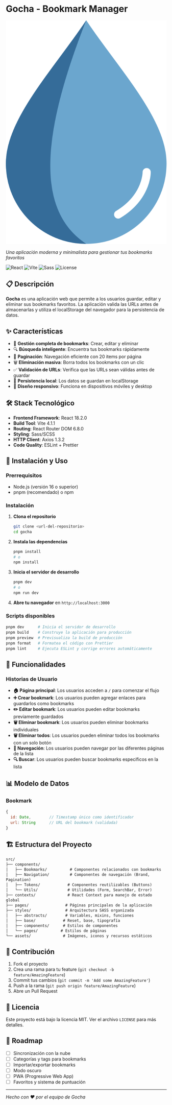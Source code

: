 # Gocha - Bookmark Manager

![Gocha Logo](./public/drop.svg)

*Una aplicación moderna y minimalista para gestionar tus bookmarks favoritos*

![React](https://img.shields.io/badge/React-18.2.0-61dafb?style=flat-square&logo=react)
![Vite](https://img.shields.io/badge/Vite-4.1.1-646cff?style=flat-square&logo=vite)
![Sass](https://img.shields.io/badge/Sass-1.58.0-cc6699?style=flat-square&logo=sass)
![License](https://img.shields.io/badge/License-MIT-green?style=flat-square)

## 📋 Descripción

**Gocha** es una aplicación web que permite a los usuarios guardar, editar y eliminar sus bookmarks favoritos. La aplicación valida las URLs antes de almacenarlas y utiliza el localStorage del navegador para la persistencia de datos.

## ✨ Características

- 🔖 **Gestión completa de bookmarks**: Crear, editar y eliminar
- 🔍 **Búsqueda inteligente**: Encuentra tus bookmarks rápidamente
- 📄 **Paginación**: Navegación eficiente con 20 items por página
- 🗑️ **Eliminación masiva**: Borra todos los bookmarks con un clic
- ✅ **Validación de URLs**: Verifica que las URLs sean válidas antes de guardar
- 💾 **Persistencia local**: Los datos se guardan en localStorage
- 📱 **Diseño responsivo**: Funciona en dispositivos móviles y desktop

## 🛠️ Stack Tecnológico

- **Frontend Framework**: React 18.2.0
- **Build Tool**: Vite 4.1.1
- **Routing**: React Router DOM 6.8.0
- **Styling**: Sass/SCSS
- **HTTP Client**: Axios 1.3.2
- **Code Quality**: ESLint + Prettier

## 🚀 Instalación y Uso

### Prerrequisitos

- Node.js (versión 16 o superior)
- pnpm (recomendado) o npm

### Instalación

1. **Clona el repositorio**

   ```bash
   git clone <url-del-repositorio>
   cd gocha
   ```

2. **Instala las dependencias**

   ```bash
   pnpm install
   # o
   npm install
   ```

3. **Inicia el servidor de desarrollo**

   ```bash
   pnpm dev
   # o
   npm run dev
   ```

4. **Abre tu navegador** en `http://localhost:3000`

### Scripts disponibles

```bash
pnpm dev      # Inicia el servidor de desarrollo
pnpm build    # Construye la aplicación para producción
pnpm preview  # Previsualiza la build de producción
pnpm format   # Formatea el código con Prettier
pnpm lint     # Ejecuta ESLint y corrige errores automáticamente
```

## 📱 Funcionalidades

### Historias de Usuario

- **🏠 Página principal**: Los usuarios acceden a `/` para comenzar el flujo
- **➕ Crear bookmark**: Los usuarios pueden agregar enlaces para guardarlos como bookmarks
- **✏️ Editar bookmark**: Los usuarios pueden editar bookmarks previamente guardados
- **🗑️ Eliminar bookmark**: Los usuarios pueden eliminar bookmarks individuales
- **🗑️ Eliminar todos**: Los usuarios pueden eliminar todos los bookmarks con un solo botón
- **📄 Navegación**: Los usuarios pueden navegar por las diferentes páginas de la lista
- **🔍 Buscar**: Los usuarios pueden buscar bookmarks específicos en la lista

## 📊 Modelo de Datos

### Bookmark

```javascript
{
  id: Date,        // Timestamp único como identificador
  url: String      // URL del bookmark (validada)
}
```

## 🏗️ Estructura del Proyecto

```text
src/
├── components/
│   ├── Bookmarks/          # Componentes relacionados con bookmarks
│   ├── Navigation/         # Componentes de navegación (Brand, Pagination)
│   ├── Tokens/            # Componentes reutilizables (Buttons)
│   └── Utils/             # Utilidades (Form, SearchBar, Error)
├── contexts/              # React Context para manejo de estado global
├── pages/                # Páginas principales de la aplicación
├── styles/               # Arquitectura SASS organizada
│   ├── abstracts/        # Variables, mixins, funciones
│   ├── base/            # Reset, base, tipografía
│   ├── components/      # Estilos de componentes
│   └── pages/          # Estilos de páginas
└── assets/              # Imágenes, iconos y recursos estáticos
```

## 🤝 Contribución

1. Fork el proyecto
2. Crea una rama para tu feature (`git checkout -b feature/AmazingFeature`)
3. Commit tus cambios (`git commit -m 'Add some AmazingFeature'`)
4. Push a la rama (`git push origin feature/AmazingFeature`)
5. Abre un Pull Request

## 📝 Licencia

Este proyecto está bajo la licencia MIT. Ver el archivo `LICENSE` para más detalles.

## 🔮 Roadmap

- [ ] Sincronización con la nube
- [ ] Categorías y tags para bookmarks
- [ ] Importar/exportar bookmarks
- [ ] Modo oscuro
- [ ] PWA (Progressive Web App)
- [ ] Favoritos y sistema de puntuación

---

*Hecho con ❤️ por el equipo de Gocha*

